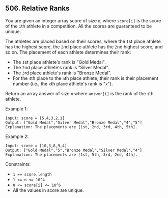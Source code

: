 ## 506. Relative Ranks

You are given an integer array score of size `n`, where `score[i]` is the score of the `i`th athlete in a competition. All the scores are guaranteed to be unique.

The athletes are placed based on their scores, where the `1`st place athlete has the highest score, the `2`nd place athlete has the `2`nd highest score, and so on. The placement of each athlete determines their rank:

- The `1`st place athlete's rank is "Gold Medal".
- The `2`nd place athlete's rank is "Silver Medal".
- The `3`rd place athlete's rank is "Bronze Medal".
- For the `4`th place to the `n`th place athlete, their rank is their placement number (i.e., the `x`th place athlete's rank is "`x`").

Return an array answer of size `n` where `answer[i]` is the rank of the `i`th athlete.

Example 1:

```
Input: score = [5,4,3,2,1]
Output: ["Gold Medal","Silver Medal","Bronze Medal","4","5"]
Explanation: The placements are [1st, 2nd, 3rd, 4th, 5th].
```

Example 2:

```
Input: score = [10,3,8,9,4]
Output: ["Gold Medal","5","Bronze Medal","Silver Medal","4"]
Explanation: The placements are [1st, 5th, 3rd, 2nd, 4th].
```

Constraints:

- `1 == score.length`
- `1 <= n <= 10^4`
- `0 <= score[i] <= 10^6`
- All the values in score are unique.
